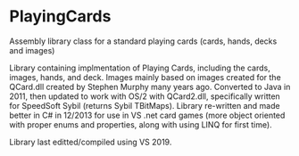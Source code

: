# PlayingCards
Assembly library class for a standard playing cards (cards, hands, decks and images)

Library containing implmentation of Playing Cards, including the cards, images, hands,
and deck.  Images mainly based on images created for the QCard.dll created by
Stephen Murphy many years ago.  Converted to Java in 2011, then updated to work with OS/2
with QCard2.dll, specifically written for SpeedSoft Sybil (returns Sybil TBitMaps).  Library
re-written and made better in C# in 12/2013 for use in VS .net card games (more object oriented
with proper enums and properties, along with using LINQ for first time).

Library last editted/compiled using VS 2019.
